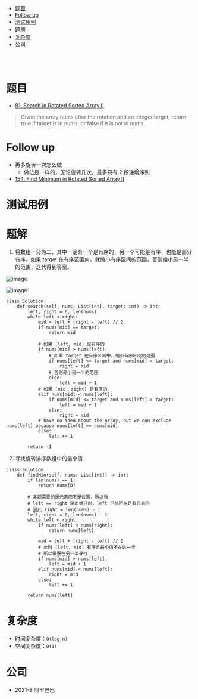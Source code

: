 - [题目](#题目)
- [Follow up](#follow-up)
- [测试用例](#测试用例)
- [题解](#题解)
- [复杂度](#复杂度)
- [公司](#公司)

</br></br>

# 题目
- [81. Search in Rotated Sorted Array II](https://leetcode.com/problems/search-in-rotated-sorted-array-ii/)
> Given the array nums after the rotation and an integer target, return true if target is in nums, or false if it is not in nums.

# Follow up
- 再多旋转一次怎么做
  - 做法是一样的，无论旋转几次，最多只有 2 段递增序列
- [154. Find Minimum in Rotated Sorted Array II](https://leetcode.com/problems/find-minimum-in-rotated-sorted-array-ii/)

# 测试用例

# 题解
1. 将数组一分为二，其中一定有一个是有序的，另一个可能是有序，也能是部分有序。如果 target 在有序范围内，就缩小有序区间的范围，否则缩小另一半的范围，迭代得到答案。

![image](https://user-images.githubusercontent.com/57697266/137607334-fa61ce32-8c27-4bfe-9417-cb1502fafb86.png)

![image](https://user-images.githubusercontent.com/57697266/137607337-99c888e3-8534-463a-adf3-7a2940d32172.png)

```
class Solution:
    def search(self, nums: List[int], target: int) -> int:
        left, right = 0, len(nums)
        while left < right:
            mid = left + (right - left) // 2
            if nums[mid] == target:
                return mid

            # 如果 [left, mid] 是有序的
            if nums[mid] > nums[left]:
                # 如果 target 在有序区间中，缩小有序区间的范围
                if nums[left] <= target and nums[mid] > target:
                    right = mid
                # 否则缩小另一半的范围
                else:
                    left = mid + 1
            # 如果 [mid, right) 是有序的
            elif nums[mid] < nums[left]:
                if nums[mid] <= target and nums[left] > target:
                    left = mid + 1
                else:
                    right = mid
            # have no idea about the array, but we can exclude nums[left] because nums[left] == nums[mid]
            else:
                left += 1

        return -1
```
2. 寻找旋转排序数组中的最小值
```
class Solution:
    def findMin(self, nums: List[int]) -> int:
        if len(nums) == 1:
            return nums[0]
        
        # 本题需要的是元素而不是位置，所以当
        # left == right 跳出循环时，left 下标所在是有元素的
        # 因此 right = len(nums) - 1
        left, right = 0, len(nums) - 1
        while left < right:
            if nums[left] < nums[right]:
                return nums[left]
            
            mid = left + (right - left) // 2
            # 此时 [left, mid] 有序且最小值不在这一半
            # 所以需要在另一半寻找
            if nums[mid] > nums[left]:
                left = mid + 1
            elif nums[mid] < nums[left]:
                right = mid
            else:
                left += 1
                
        return nums[left]
```


# 复杂度
- 时间复杂度：`O(log n)`
- 空间复杂度：`O(1)`

# 公司
- 2021-8 阿里巴巴